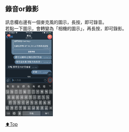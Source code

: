 ## 錄音or錄影
訊息欄右邊有一個麥克風的圖示，長按，即可錄音。  
若點一下圖示，會轉變為「相機的圖示」，再長按，即可錄影。  
<img src="./assets/3_4_record.jpeg" width="30%">  

[⬆️Top](#錄音or錄影)